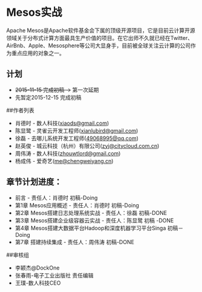 Mesos实战
=======

Apache Mesos是Apache软件基金会下属的顶级开源项目，它是目前云计算开源领域关于分布式计算方面最具生产价值的项目。在它出师不久就已经在Twitter、AirBnb、Apple、Mesosphere等公司大显身手，目前被全球关注云计算的公司作为重点应用的对象之一。

## 计划

- ~~2015-11-15 完成初稿 ->~~ 第一次延期
- 先暂定2015-12-15 完成初稿

##作者列表

- 肖德时 - 数人科技(xiaods@gmail.com)
- 陈显鹭 - 灵雀云开发工程师(xianlubird@gmail.com)
- 徐磊 - 去哪儿系统开发工程师(49068995@qq.com)
- 赵英俊 - 城云科技（杭州）有限公司(zyj@citycloud.com.cn)
- 周伟涛 - 数人科技(zhouwtlord@gmail.com)
- 杨成伟 - 爱奇艺(me@chengweiyang.cn)


## 章节计划进度：

- 前言 - 责任人：肖德时  初稿-Doing
- 第1章 Mesos应用概述 - 责任人：肖德时  初稿-Doing
- 第2章 Mesos搭建日志处理系统实战 - 责任人：徐磊 初稿-DONE
- 第3章 Mesos搭建企业级容器云实战 - 责任人：陈显鹭  初稿 -DONE
- 第4章 Mesos搭建大数据平台Hadoop和深度机器学习平台Singa   初稿－Doing
- 第7章 搭建持续集成 - 责任人：周伟涛 初稿-DONE  


##审核组

- 李颖杰@DockOne
- 张春雨-电子工业出版社 责任编辑
- 王璞-数人科技CEO

